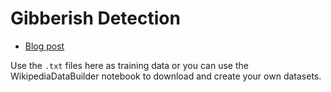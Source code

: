 # Gibberish Detection

- [Blog post](https://daveshap.github.io/DavidShapiroBlog/gpt-2/deep-learning/2020/10/29/gibberish-detector.html)

Use the `.txt` files here as training data or you can use the WikipediaDataBuilder notebook to download and create your own datasets. 
